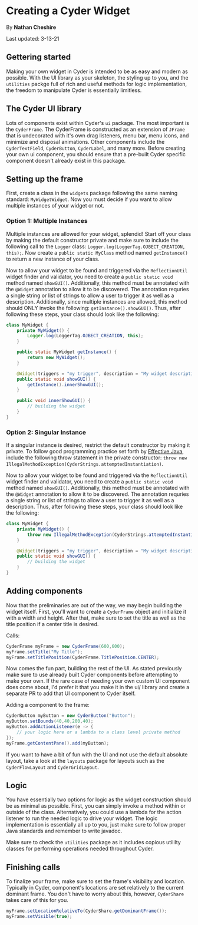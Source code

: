 # Creating a Cyder Widget

By <b>Nathan Cheshire</b>

Last updated: 3-13-21

## Gettering started

Making your own widget in Cyder is intended to be as easy and modern as possible. With the UI library as your skeleton,
the styling up to you, and the `utilities` packge full of rich and useful methods for logic implementation, the freedom
to manipulate Cyder is essentially limitless.

## The Cyder UI library

Lots of components exist within Cyder's `ui` package. The most important is the `CyderFrame`. The CyderFrame is
constructed as an extension of `JFrame` that is undecorated with it's own drag listeners, menu bar, menu icons, and
minimize and disposal animations. Other components include the `CyderTextField`, `CyderButton`, `CyderLabel`, and many
more. Before creating your own ui component, you should ensure that a pre-built Cyder specific component doesn't already
exist in this package.

## Setting up the frame

First, create a class in the `widgets` package following the same naming standard: `MyWidgetWidget`. Now you must decide
if you want to allow multiple instances of your widget or not.

### Option 1: Multiple Instances

Multiple instances are allowed for your widget, splendid! Start off your class by making the default constructor private
and make sure to include the following call to the `Logger` class: `Logger.log(LoggerTag.OJBECT_CREATION, this);`. Now
create a `public static MyClass` method named `getInstance()` to return a new instance of your class.

Now to allow your widget to be found and triggered via the `ReflectionUtil` widget finder and validator, you need to
create a `public static void` method named `showGUI()`. Additionally, this method must be annotated with the `@Widget`
annotation to allow it to be discovered. The annotation requries a single string or list of strings to allow a user to
trigger it as well as a description. Additionally, since multiple instances are allowed, this method should ONLY invoke
the following: `getInstance().showGUI()`. Thus, after following these steps, your class should look like the following:

```java
class MyWidget {
    private MyWidget() {
        Logger.log(LoggerTag.OJBECT_CREATION, this);
    }

    public static MyWidget getInstance() {
        return new MyWidget();
    }

    @Widget(triggers = "my trigger", description = "My widget description")
    public static void showGUI() {
        getInstance().innerShowGUI();
    }

    public void innerShowGUI() {
        // building the widget
    }
}
```

### Option 2: Singular Instance

If a singular instance is desired, restrict the default constructor by making it private. To follow good programming
practice set forth by [Effective Java](https://www.amazon.com/Effective-Java-Joshua-Bloch/dp/0134685997), include the
following throw statement in the private
constructor: `throw new IllegalMethodException(CyderStrings.attemptedInstantiation)`.

Now to allow your widget to be found and triggered via the `ReflectionUtil` widget finder and validator, you need to
create a `public static void` method named `showGUI()`. Additionally, this method must be annotated with the `@Widget`
annotation to allow it to be discovered. The annotation requries a single string or list of strings to allow a user to
trigger it as well as a description. Thus, after following these steps, your class should look like the following:

```java
class MyWidget {
    private MyWidget() {
        throw new IllegalMethodException(CyderStrings.attemptedInstantiation);
    }

    @Widget(triggers = "my trigger", description = "My widget description")
    public static void showGUI() {
        // building the widget
    }
}

```

## Adding components

Now that the preliminaries are out of the way, we may begin building the widget itself. First, you'll want to create
a `CyderFrame` object and initialize it with a width and height. After that, make sure to set the title as well as the
title position if a center title is desired.

Calls:

```java
CyderFrame myFrame = new CyderFrame(600,600);
myFrame.setTitle("My Title");
myFrame.setTitlePosition(CyderFrame.TitlePosition.CENTER);
```

Now comes the fun part, building the rest of the UI. As stated previously make sure to use already built Cyder
components before attempting to make your own. If the rare case of needing your own custom UI component does come about,
I'd prefer it that you make it in the ui/ library and create a separate PR to add that UI component to Cyder itself.

Adding a component to the frame:

```java
CyderButton myButton = new CyderButton("Button");
myButton.setBounds(40,40,200,40);
myButton.addActionListener(e -> {
    // your logic here or a lambda to a class level private method    
});
myFrame.getContentPane().add(myButton);
```

If you want to have a bit of fun with the UI and not use the default absolute layout, take a look at the `layouts`
package for layouts such as the `CyderFlowLayout` and `CyderGridLayout`.

## Logic

You have essentially two options for logic as the widget construction should be as minimal as possible. First, you
can simply invoke a method within or outside of the class. Alternatively, you could use a lambda for the action listener
to run the needed logic to drive your widget. The logic implementation is essentially all up to you, just make sure to
follow proper Java standards and remember to write javadoc.

Make sure to check the `utilities` package as it includes copious utililty classes for performing operations needed throughout
Cyder.

## Finishing calls

To finalize your frame, make sure to set the frame's visibility and location. Typically in Cyder, component's locations
are set relatively to the current dominant frame. You don't have to worry about this, however, `CyderShare` takes care
of this for you.

```java
myFrame.setLocationRelativeTo(CyderShare.getDominantFrame());
myFrame.setVisible(true);
```
